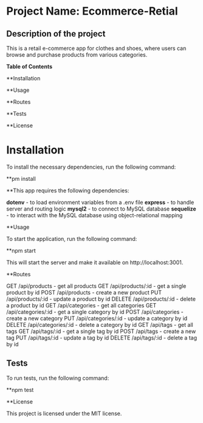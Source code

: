 # Project Name: Ecommerce-Retial



## Description of the project

This is a retail e-commerce app for clothes and shoes, where users can browse and purchase products from various categories.

**Table of Contents**

**Installation

**Usage

**Routes

**Tests

**License



# Installation

To install the necessary dependencies, run the following command:

**pm install

**This app requires the following dependencies:

**dotenv** - to load environment variables from a .env file
**express** - to handle server and routing logic
**mysql2** - to connect to MySQL database
**sequelize** - to interact with the MySQL database using object-relational mapping


**Usage

To start the application, run the following command:

**npm start

This will start the server and make it available on http://localhost:3001.

**Routes

GET /api/products - get all products
GET /api/products/:id - get a single product by id
POST /api/products - create a new product
PUT /api/products/:id - update a product by id
DELETE /api/products/:id - delete a product by id
GET /api/categories - get all categories
GET /api/categories/:id - get a single category by id
POST /api/categories - create a new category
PUT /api/categories/:id - update a category by id
DELETE /api/categories/:id - delete a category by id
GET /api/tags - get all tags
GET /api/tags/:id - get a single tag by id
POST /api/tags - create a new tag
PUT /api/tags/:id - update a tag by id
DELETE /api/tags/:id - delete a tag by id


## Tests

To run tests, run the following command:

**npm test


**License

This project is licensed under the MIT license.
